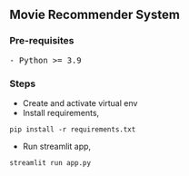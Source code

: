 ## Movie Recommender System

### Pre-requisites
<pre>
- Python >= 3.9
</pre>


### Steps
- Create and activate virtual env
- Install requirements,
```shell
pip install -r requirements.txt
```
- Run streamlit app,
```shell
streamlit run app.py
```